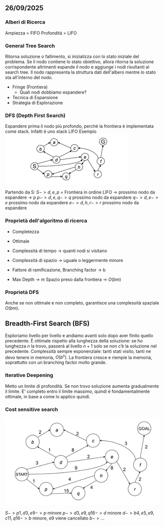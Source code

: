 ## 26/09/2025
### Alberi di Ricerca
Ampiezza = FIFO
Profondità = LIFO
### General Tree Search
Ritorna soluzione o fallimento, si inizializza con lo stato iniziale del problema.
Se il nodo contiene lo stato obiettivo, allora ritorna la soluzione corrispondente altrimenti espande il nodo e aggiunge i nodi risultanti al search tree.
Il nodo rappresenta la struttura dati dell'albero mentre lo stato sta all'interno del nodo.
- Fringe (Frontiera)
	- Quali nodi dobbiamo espandere?
- Tecnica di Espansione
- Strategia di Esplorazione

### DFS (Depth First Search)
Espandere prima il nodo più profondo, perché la frontiera è implementata come stack. Infatti è uno stack LIFO
Esempio
![dfs_graph.png](attachments/dfs_graph.png)

Partendo da S:
$S -> d, e, p$ = Frontiera in ordine
LIFO -> prossimo nodo da espandere -> p
$p -> d, e, q -> q$ prossimo nodo da espandere
$q -> d,e -> e$ prossimo nodo da espandere
$e -> d, h, r -> r$ prossimo nodo da espandere
### Proprietà dell'algoritmo di ricerca
- Completezza
- Ottimale
- Complessità di tempo -> quanti nodi si visitano
- Complessità di spazio -> uguale o leggermente minore

- Fattore di ramificazione, Branching factor -> b
- Max Depth -> m
Spazio preso dalla frontiera -> $O(bm)$
### Proprietà DFS
Anche se non ottimale e non completo, garantisce una complessità spaziale $O(bm)$.
## Breadth-First Search (BFS)
Esploriamo livello per livello e andiamo avanti solo dopo aver finito quello precedente.
È ottimale rispetto alla lunghezza della soluzione: se ho lunghezza $n$ la trovo, passerà al livello $n+1$ solo se non c’è la soluzione nel precedente.
Complessità sempre esponenziale: tanti stati visito, tanti ne devo tenere in memoria, $O(b^s)$.
La frontiera cresce e riempie la memoria, soprattutto con un branching factor molto grande.
### Iterative Deepening
Metto un limite di profondità. Se non trovo soluzione aumenta gradualmente il limite.
E' completo entro il limite massimo, quindi è fondamentalmente ottimale, in base a come lo applico quindi.
### Cost sensitive search
![cost_search](attachments/cost_search.png)

$`S -> p1, d3, e9 -> p`$ minore
$p -> d3,e9,q16 -> d$ minore
$d -> b4,e5,e9,c11,q16-> b$ minore, e9 viene cancellato
$b -> ...$
